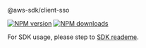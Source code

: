 @aws-sdk/client-sso

[![NPM version](https://img.shields.io/npm/v/@aws-sdk/client-sso/preview.svg)](https://www.npmjs.com/package/@aws-sdk/client-sso)
[![NPM downloads](https://img.shields.io/npm/dm/@aws-sdk/client-sso.svg)](https://www.npmjs.com/package/@aws-sdk/client-sso)

For SDK usage, please step to [SDK reademe](https://github.com/aws/aws-sdk-js-v3).
